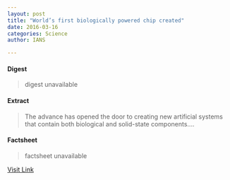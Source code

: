 ```yaml
---
layout: post
title: "World’s first biologically powered chip created"
date: 2016-03-16
categories: Science
author: IANS

---
```



#### Digest
>digest unavailable

#### Extract
>The advance has opened the door to creating new artificial systems that contain both biological and solid-state components....

#### Factsheet
>factsheet unavailable

[Visit Link](http://www.thehindu.com/sci-tech/technology/worlds-first-biologically-powered-chip-created/article7958437.ece?utm_source=RSS_Feed&utm_medium=RSS&utm_campaign=RSS_Syndication)


